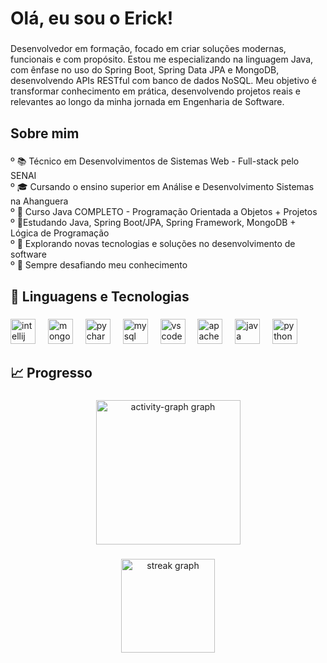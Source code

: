 <h1 align="left">Olá, eu sou o Erick!</h1>

###

<p align="left">Desenvolvedor em formação, focado em criar soluções modernas, funcionais e com propósito. Estou me especializando na linguagem Java, com ênfase no uso do Spring Boot, Spring Data JPA e MongoDB, desenvolvendo APIs RESTful com banco de dados NoSQL. Meu objetivo é transformar conhecimento em prática, desenvolvendo projetos reais e relevantes ao longo da minha jornada em Engenharia de Software.</p>

###

<h2 align="left">Sobre mim</h2>

###

<p align="left">º 📚 Técnico em Desenvolvimentos de Sistemas Web - Full-stack pelo SENAI<br>º 🎓 Cursando o ensino superior em Análise e Desenvolvimento Sistemas na Ahanguera<br>º  📖 Curso Java COMPLETO - Programação Orientada a Objetos + Projetos<br>º 🧠Estudando Java, Spring Boot/JPA, Spring Framework, MongoDB + Lógica de Programação <br>º 📌 Explorando novas tecnologias e soluções no desenvolvimento de software<br>º 🎲 Sempre desafiando meu conhecimento</p>

###

<h2 align="left">🚀 Linguagens e Tecnologias</h2>

###

<div align="left">
  <img src="https://cdn.jsdelivr.net/gh/devicons/devicon/icons/intellij/intellij-original.svg" height="40" alt="intellij logo"  />
  <img width="12" />
  <img src="https://cdn.jsdelivr.net/gh/devicons/devicon/icons/mongodb/mongodb-original.svg" height="40" alt="mongodb logo"  />
  <img width="12" />
  <img src="https://cdn.jsdelivr.net/gh/devicons/devicon/icons/pycharm/pycharm-original.svg" height="40" alt="pycharm logo"  />
  <img width="12" />
  <img src="https://cdn.jsdelivr.net/gh/devicons/devicon/icons/mysql/mysql-original.svg" height="40" alt="mysql logo"  />
  <img width="12" />
  <img src="https://cdn.jsdelivr.net/gh/devicons/devicon/icons/vscode/vscode-original.svg" height="40" alt="vscode logo"  />
  <img width="12" />
  <img src="https://cdn.jsdelivr.net/gh/devicons/devicon/icons/apache/apache-original.svg" height="40" alt="apache logo"  />
  <img width="12" />
  <img src="https://cdn.jsdelivr.net/gh/devicons/devicon/icons/java/java-original.svg" height="40" alt="java logo"  />
  <img width="12" />
  <img src="https://cdn.jsdelivr.net/gh/devicons/devicon/icons/python/python-original.svg" height="40" alt="python logo"  />
</div>

###

<h2 align="left">📈 Progresso</h2>

###

<div align="center">
  <img src="https://github-readme-activity-graph.vercel.app/graph?username=Erick0018&radius=16&theme=redical&area=false&order=5&hide_border=true&hide_title=false" height="231" alt="activity-graph graph"  />
</div>

###

<h3 align="left"></h3>

###

<div align="center">
  <img src="https://streak-stats.demolab.com?user=Erick0018&locale=en&mode=daily&theme=tokyonight&hide_border=false&border_radius=5&order=3" height="150" alt="streak graph"  />
</div>

###

<div align="center">
</div>

###

<div align="center">
</div>

###

<div align="center">
</div>

###
